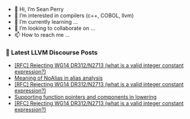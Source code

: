 - 👋 Hi, I’m Sean Perry
- 👀 I’m interested in compilers (c++, COBOL, llvm)
- 🌱 I’m currently learning ...
- 💞️ I’m looking to collaborate on ...
- 📫 How to reach me ...

<!---
s66perry/s66perry is a ✨ special ✨ repository because its `README.md` (this file) appears on your GitHub profile.
You can click the Preview link to take a look at your changes.
--->
### 📕 Latest LLVM Discourse Posts

<!-- DISCOURSE-LLVM:START -->
- [[RFC] Rejecting WG14 DR312/N2713 &lpar;what is a valid integer constant expression?&rpar;](https://discourse.llvm.org/t/rfc-rejecting-wg14-dr312-n2713-what-is-a-valid-integer-constant-expression/63063#post_12)
- [Meaning of NoAlias in alias analysis](https://discourse.llvm.org/t/meaning-of-noalias-in-alias-analysis/63056#post_12)
- [[RFC] Rejecting WG14 DR312/N2713 &lpar;what is a valid integer constant expression?&rpar;](https://discourse.llvm.org/t/rfc-rejecting-wg14-dr312-n2713-what-is-a-valid-integer-constant-expression/63063#post_11)
- [Supporting function pointers and components in lowering](https://discourse.llvm.org/t/supporting-function-pointers-and-components-in-lowering/63075#post_1)
- [[RFC] Rejecting WG14 DR312/N2713 &lpar;what is a valid integer constant expression?&rpar;](https://discourse.llvm.org/t/rfc-rejecting-wg14-dr312-n2713-what-is-a-valid-integer-constant-expression/63063#post_10)
<!-- DISCOURSE-LLVM:END -->
